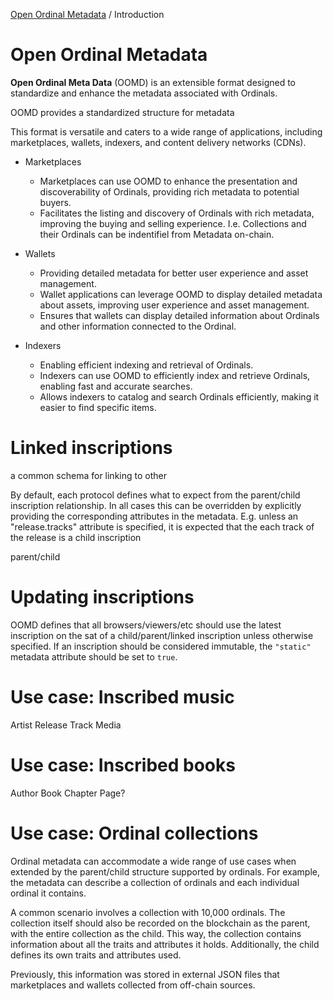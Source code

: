 [Open Ordinal Metadata](../README.md) / Introduction

# Open Ordinal Metadata

**Open Ordinal Meta Data** (OOMD) is an extensible format designed to standardize and enhance the metadata associated with Ordinals. 

OOMD provides a standardized structure for metadata

This format is versatile and caters to a wide range of applications, including marketplaces, wallets, indexers, and content delivery networks (CDNs).

- Marketplaces
    - Marketplaces can use OOMD to enhance the presentation and discoverability of Ordinals, providing rich metadata to potential buyers.
    - Facilitates the listing and discovery of Ordinals with rich metadata, improving the buying and selling experience. I.e. Collections and their Ordinals can be indentifiel from Metadata on-chain.

- Wallets
    - Providing detailed metadata for better user experience and asset management.
    - Wallet applications can leverage OOMD to display detailed metadata about assets, improving user experience and asset management.
    - Ensures that wallets can display detailed information about Ordinals and other information connected to the Ordinal.

- Indexers
    - Enabling efficient indexing and retrieval of Ordinals.
    - Indexers can use OOMD to efficiently index and retrieve Ordinals, enabling fast and accurate searches.
    - Allows indexers to catalog and search Ordinals efficiently, making it easier to find specific items.

# Linked inscriptions

a common schema for linking to other 

By default, each protocol defines what to expect from the parent/child inscription relationship.
In all cases this can be overridden by explicitly providing the corresponding attributes in the metadata.
E.g. unless an "release.tracks" attribute is specified, it is expected that the each track of the release is a child inscription

parent/child

# Updating inscriptions

OOMD defines that all browsers/viewers/etc should use the latest inscription on the sat of a child/parent/linked inscription unless otherwise specified. If an inscription should be considered immutable, the `"static"` metadata attribute should be set to `true`.

# Use case: Inscribed music

Artist
Release
Track
Media

# Use case: Inscribed books

Author
Book
Chapter
Page?

# Use case: Ordinal collections

Ordinal metadata can accommodate a wide range of use cases when extended by the parent/child structure supported by ordinals. For example, the metadata can describe a collection of ordinals and each individual ordinal it contains.

A common scenario involves a collection with 10,000 ordinals. The collection itself should also be recorded on the blockchain as the parent, with the entire collection as the child. This way, the collection contains information about all the traits and attributes it holds. Additionally, the child defines its own traits and attributes used.

Previously, this information was stored in external JSON files that marketplaces and wallets collected from off-chain sources.
